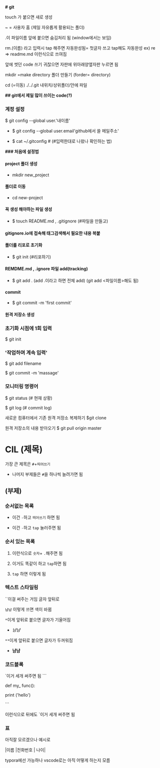 **# git**

touch 가 붙으면 새로 생성

~ = 사용자 홈 (제일 자유롭게 활용되는 폴더)

.이 파일이름 앞에 붙으면 숨김처리 됨
(window에서는 보임)

rm.(이름)  라고 입력시 tap 해주면 자동완성됨= 첫글자 쓰고 tap해도 자동완성
ex) re => readme.md 이런식으로 쓰여짐


앞에 썻던 code 쓰기 귀찮으면 자판에 위아래양옆자판 누르면 됨

mkdir =make directory
폴더 만들기
(forder= directory) 

cd (=이동)
./../.git
내위치/상위폴더/안에 파일



**## git에서 제일 많이 쓰이는 code(?)**


### 계정 설정
 $ git config --global user.'내이름'

- $ git config --global user.email'github에서 쓸 메일주소'

- $ cat ~/.gitconfig # (#입력한대로 나왔나 확인하는 법)


**### 처음에 설정법**

#### project 폴더 생성
- mkdir new_project

#### 폴더로 이동
- cd new-project

#### 꼭 생성 해야하는 파일 생성
- $ touch README.md , .gitignore (#파일을 만들고)

#### gitignore.io에 접속해 태그검색해서 필요한 내용 복붙

#### 폴더를 리포로 초기화
- $ git init (#리포하기)

#### REMDME.md , .ignore 파일 add(tracking)
- $ git add .
(add .이라고 하면 전체 add)
(git add <파일이름>해도 됨)

#### commit
- $ git commit -m 'first commit'
  
#### 원격 저장소 생성 

### 초기화 시점에 1회 입력

$ git init

 

### '작업하며 계속 입력'

$ git add filename



$ git commit -m 'massage'



### 모니터링 명령어

$ git status (# 현재 상황)

$ git log (# commit log)




새로운 컴퓨터에서 기존 원격 저장소 복제하기
 $git clone <url>

원격 저장소의 내용 받아오기
$ git pull origin master


# CIL  (제목)

가장 큰 제목은 `#`+`띄어쓰기`

- 나머지 부제들은 `#`을 하나씩 늘려가면 됨



## (부제)

### 순서없는 목록

- 이건 `-`하고 `띄어쓰기` 하면  됨

 - 이건 `-`하고 `tap` 눌러주면 됨



### 순서 있는 목록

1. 이런식으로 `숫자`+ `.`해주면 됨

2. 이거도 똑같이 하고  `tap`하면 됨

  1. `tap` 하면 이렇게 됨



### 텍스트 스타일링

``이걸 써주는 거임 글자 앞뒤로

`냠냠` 이렇게 쓰면 색이 바뀜

`*`이게 앞뒤로 붙으면 글자가 기울어짐

- *냠냠*

`**`이게 앞뒤로 붙으면 글자가 두꺼워짐

- **냠냠**


 ### 코드블록

`이거 세개 써주면 됨
\```

def my_ func():

  print ('hello')

\```

이런식으로 뒤에도 `이거 세개 써주면 됨



### 표

아직잘 모르겠으나 예시로

|이름 |전화번호 | 나이|

typora에선 가능하나 vscode로는 아직 어떻게 하는지 모름
 
